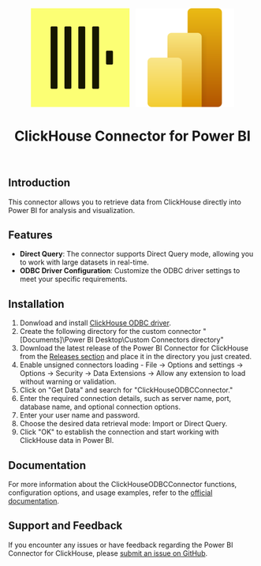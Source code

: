 <p align="center" style="font-size:300%">
<img src=".static/clickhouse.png" width="200px" align="center">
<img src=".static/powerbi.svg" width="200px" align="center">
<h1 align="center">ClickHouse Connector for Power BI</h1>
</p>
<br/>


## Introduction

This connector allows you to retrieve data from ClickHouse directly into Power BI for analysis and visualization.

## Features

- **Direct Query**: The connector supports Direct Query mode, allowing you to work with large datasets in real-time.
- **ODBC Driver Configuration**: Customize the ODBC driver settings to meet your specific requirements.

## Installation


1. Donwload and install [ClickHouse ODBC driver](https://github.com/ClickHouse/clickhouse-odbc).
2. Create the following directory for the custom connector  "[Documents]\Power BI Desktop\Custom Connectors directory"
2. Download the latest release of the Power BI Connector for ClickHouse from the [Releases section](https://github.com/ClickHouse/power-bi-clickhouse/releases) and place it in the directory you just created.
2. Enable unsigned connectors loading - File -> Options and settings -> Options -> Security -> Data Extensions -> Allow any extension to load without warning or validation.
3. Click on "Get Data" and search for "ClickHouseODBCConnector."
4. Enter the required connection details, such as server name, port, database name, and optional connection options.
5. Enter your user name and password.
5. Choose the desired data retrieval mode: Import or Direct Query.
6. Click "OK" to establish the connection and start working with ClickHouse data in Power BI.

## Documentation

For more information about the ClickHouseODBCConnector functions, configuration options, and usage examples, refer to the [official documentation](https://clickhouse.com/docs/en/integrations/powerbi).

## Support and Feedback

If you encounter any issues or have feedback regarding the Power BI Connector for ClickHouse, please [submit an issue on GitHub](https://github.com/ClickHouse/power-bi-clickhouse/issues).

